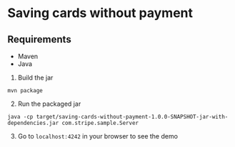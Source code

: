 # Saving cards without payment

## Requirements

- Maven
- Java

1. Build the jar

```
mvn package
```

2. Run the packaged jar

```
java -cp target/saving-cards-without-payment-1.0.0-SNAPSHOT-jar-with-dependencies.jar com.stripe.sample.Server
```

3. Go to `localhost:4242` in your browser to see the demo
